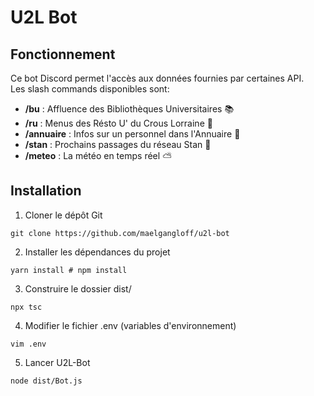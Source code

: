# U2L Bot

## Fonctionnement
Ce bot Discord permet l'accès aux données fournies par certaines API.  
Les slash commands disponibles sont:
- **/bu** : Affluence des Bibliothèques Universitaires 📚
- **/ru** : Menus des Résto U' du Crous Lorraine 🍔
- **/annuaire** : Infos sur un personnel dans l'Annuaire 📖
- **/stan** : Prochains passages du réseau Stan 🚌
- **/meteo** : La météo en temps réel ⛅

## Installation
1. Cloner le dépôt Git
```shell
git clone https://github.com/maelgangloff/u2l-bot
```
2. Installer les dépendances du projet
```shell
yarn install # npm install
```
3. Construire le dossier dist/
```shell
npx tsc
```
4. Modifier le fichier .env (variables d'environnement)
```shell
vim .env
```
5. Lancer U2L-Bot
```shell
node dist/Bot.js
```
